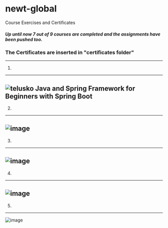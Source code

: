 # newt-global
Course Exercises and Certificates

##### Up until now 7 out of 9 courses are completed and the assignments have been pushed too.


### The Certificates are inserted in "certificates folder"
***
 1.
---
   ![telusko Java and Spring Framework for Beginners with Spring Boot](https://github.com/selvaviswanath/newt-global/assets/89679557/23f3f93e-d07f-48f9-a221-677bb9d98c54)
---
 2.
---
   ![image](https://github.com/selvaviswanath/newt-global/assets/89679557/45b313a5-6c15-40b7-9b20-4b5a4d4c12e8)
---
 3.
---
   ![image](https://github.com/selvaviswanath/newt-global/assets/89679557/a891e2b4-b03d-4189-883a-dea99f78aea3)
---
 4. 
---
   ![image](https://github.com/selvaviswanath/newt-global/assets/89679557/c3df7a61-b301-44a3-af5b-6426f2404fbf)
---
 5. 
---
 ![image](https://github.com/selvaviswanath/newt-global/assets/89679557/c3e78770-e653-4a75-b411-b041e454c17b)
